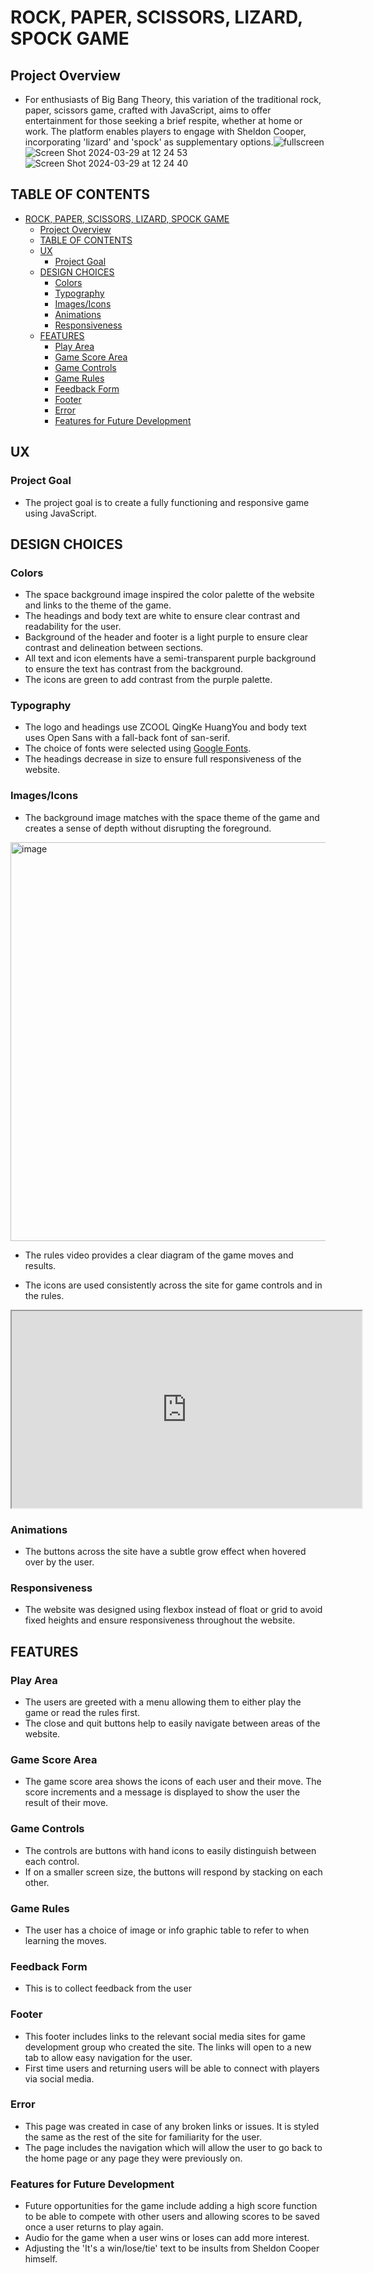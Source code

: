 # ROCK, PAPER, SCISSORS, LIZARD, SPOCK GAME
## Project Overview
* For enthusiasts of Big Bang Theory, this variation of the traditional rock, paper, scissors game, crafted with JavaScript, aims to offer entertainment for those seeking a brief respite, whether at home or work. The platform enables players to engage with Sheldon Cooper, incorporating 'lizard' and 'spock' as supplementary options.![fullscreen](https://github.com/beatuptaiye/game-of-chance/assets/64757307/6cf39740-84bf-4535-8849-6470eaf7ab99)
![Screen Shot 2024-03-29 at 12 24 53](https://github.com/beatuptaiye/game-of-chance/assets/64757307/415167d3-fd66-4578-933c-a71352c2789a)
![Screen Shot 2024-03-29 at 12 24 40](https://github.com/beatuptaiye/game-of-chance/assets/64757307/d05f00ed-80d2-471c-9d6c-3b2342b1e50e)


## TABLE OF CONTENTS
- [ROCK, PAPER, SCISSORS, LIZARD, SPOCK GAME](#rock-paper-scissors-lizard-spock-game)
  - [Project Overview](#project-overview)
  - [TABLE OF CONTENTS](#table-of-contents)
  - [UX](#ux)
    - [Project Goal](#project-goal)
  - [DESIGN CHOICES](#design-choices)
    - [Colors](#colors)
    - [Typography](#typography)
    - [Images/Icons](#imagesicons)
    - [Animations](#animations)
    - [Responsiveness](#responsiveness)
  - [FEATURES](#features)
    - [Play Area](#play-area)
    - [Game Score Area](#game-score-area)
    - [Game Controls](#game-controls)
    - [Game Rules](#game-rules)
    - [Feedback Form](#feedback-form)
    - [Footer](#footer)
    - [Error](#error)
    - [Features for Future Development](#features-for-future-development)


## UX

### Project Goal
* The project goal is to create a fully functioning and responsive game using JavaScript.

## DESIGN CHOICES

### Colors
- The space background image inspired the color palette of the website and links to the theme of the game. 
- The headings and body text are white to ensure clear contrast and readability for the user.
- Background of the header and footer is a light purple to ensure clear contrast and delineation between sections.
- All text and icon elements have a semi-transparent purple background to ensure the text has contrast from the background.
- The icons are green to add contrast from the purple palette.

### Typography
- The logo and headings use ZCOOL QingKe HuangYou and body text uses Open Sans with a fall-back font of san-serif.
- The choice of fonts were selected using [Google Fonts](https://fonts.google.com/).
- The headings decrease in size to ensure full responsiveness of the website.

### Images/Icons
- The background image matches with the space theme of the game and creates a sense of depth without disrupting the foreground.

<img width="638" alt="image" src="../game-of-chance/assets/images/pexels-jakub-novacek-924824-min.jpg">

- The rules video provides a clear diagram of the game moves and results.

- The icons are used consistently across the site for game controls and in the rules.
<iframe src="https://www.youtube.com/embed/aQ1Nmxp55ms?si=IX3Sthk0mNt6M54U" width="560" height="315" title="A Youtube Video explaining the rules of Rock, Paper, Scissors, Lizard, Spock Game" allowfullscreen></iframe>

### Animations
- The buttons across the site have a subtle grow effect when hovered over by the user.

### Responsiveness
- The website was designed using flexbox instead of float or grid to avoid fixed heights and ensure responsiveness throughout the website.

## FEATURES

### Play Area
- The users are greeted with a menu allowing them to either play the game or read the rules first.
- The close and quit buttons help to easily navigate between areas of the website.
### Game Score Area
- The game score area shows the icons of each user and their move. The score increments and a message is displayed to show the user the result of their move.


### Game Controls 
- The controls are buttons with hand icons to easily distinguish between each control.
- If on a smaller screen size, the buttons will respond by stacking on each other.


### Game Rules
- The user has a choice of image or info graphic table to refer to when learning the moves.



### Feedback Form
- This is to collect feedback from the user


### Footer
- This footer includes links to the relevant social media sites for game development group who created the site. The links will open to a new tab to allow easy navigation for the user.
- First time users and returning users will be able to connect with players via social media.


### Error
- This page was created in case of any broken links or issues. It is styled the same as the rest of the site for familiarity for the user.
- The page includes the navigation which will allow the user to go back to the home page or any page they were previously on.


### Features for Future Development
- Future opportunities for the game include adding a high score function to be able to compete with other users and allowing scores to be saved once a user returns to play again.
- Audio for the game when a user wins or loses can add more interest.
- Adjusting the 'It's a win/lose/tie' text to be insults from Sheldon Cooper himself.

